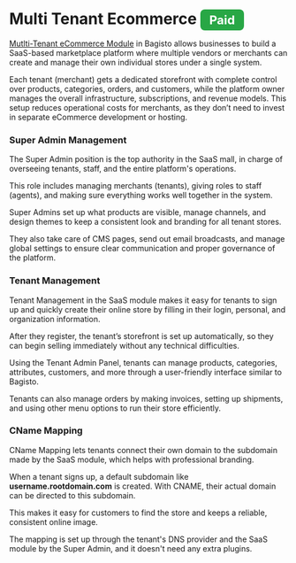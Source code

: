 # Multi Tenant Ecommerce <span style="background-color: rgb(40, 167, 69);color: white;padding: 6px 16px;border-radius: 8px;font-size: 22px;font-weight: bold;">Paid</span>

[Mutlti-Tenant eCommerce Module](https://store.webkul.com/bagisto-laravel-ecommerce-multi-company-saas.html) in Bagisto allows businesses to build a SaaS-based marketplace platform where multiple vendors or merchants can create and manage their own individual stores under a single system.

Each tenant (merchant) gets a dedicated storefront with complete control over products, categories, orders, and customers, while the platform owner manages the overall infrastructure, subscriptions, and revenue models. This setup reduces operational costs for merchants, as they don’t need to invest in separate eCommerce development or hosting.

### Super Admin Management 

The Super Admin position is the top authority in the SaaS mall, in charge of overseeing tenants, staff, and the entire platform's operations.

This role includes managing merchants (tenants), giving roles to staff (agents), and making sure everything works well together in the system.

Super Admins set up what products are visible, manage channels, and design themes to keep a consistent look and branding for all tenant stores.

They also take care of CMS pages, send out email broadcasts, and manage global settings to ensure clear communication and proper governance of the platform.

### Tenant Management

Tenant Management in the SaaS module makes it easy for tenants to sign up and quickly create their online store by filling in their login, personal, and organization information.

After they register, the tenant’s storefront is set up automatically, so they can begin selling immediately without any technical difficulties.

Using the Tenant Admin Panel, tenants can manage products, categories, attributes, customers, and more through a user-friendly interface similar to Bagisto.

Tenants can also manage orders by making invoices, setting up shipments, and using other menu options to run their store efficiently.

### CName Mapping

CName Mapping lets tenants connect their own domain to the subdomain made by the SaaS module, which helps with professional branding.

When a tenant signs up, a default subdomain like **username.rootdomain.com** is created. With CNAME, their actual domain can be directed to this subdomain.

This makes it easy for customers to find the store and keeps a reliable, consistent online image.

The mapping is set up through the tenant's DNS provider and the SaaS module by the Super Admin, and it doesn't need any extra plugins.